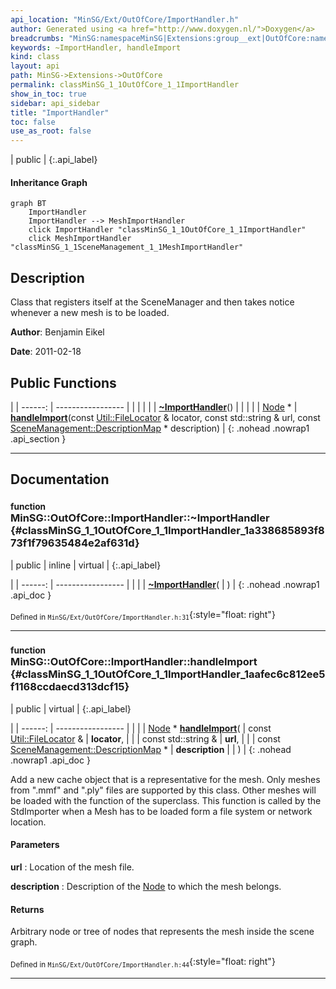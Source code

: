 ```yaml
---
api_location: "MinSG/Ext/OutOfCore/ImportHandler.h"
author: Generated using <a href="http://www.doxygen.nl/">Doxygen</a>
breadcrumbs: "MinSG:namespaceMinSG|Extensions:group__ext|OutOfCore:namespaceMinSG_1_1OutOfCore"
keywords: ~ImportHandler, handleImport
kind: class
layout: api
path: MinSG->Extensions->OutOfCore
permalink: classMinSG_1_1OutOfCore_1_1ImportHandler
show_in_toc: true
sidebar: api_sidebar
title: "ImportHandler"
toc: false
use_as_root: false
---
```


| public |
{:.api_label}

#### Inheritance Graph

```mermaid
graph BT
	ImportHandler
	ImportHandler --> MeshImportHandler
	click ImportHandler "classMinSG_1_1OutOfCore_1_1ImportHandler"
	click MeshImportHandler "classMinSG_1_1SceneManagement_1_1MeshImportHandler"
```

## Description



Class that registers itself at the SceneManager and then takes notice whenever a new mesh is to be loaded.



**Author**: Benjamin Eikel



**Date**: 2011-02-18





## Public Functions

|
| ------: | ----------------- |
|  | |
|  | **[~ImportHandler](#classMinSG_1_1OutOfCore_1_1ImportHandler_1a338685893f873f1f79635484e2af631d)**() |
|  | |
| [Node](classMinSG_1_1Node) * | **[handleImport](#classMinSG_1_1OutOfCore_1_1ImportHandler_1aafec6c812ee5f1168ccdaecd313dcf15)**(const [Util::FileLocator](classUtil_1_1FileLocator) & locator, const std::string & url, const [SceneManagement::DescriptionMap](namespaceMinSG_1_1SceneManagement#namespaceMinSG_1_1SceneManagement_1a8c43b9723e098db2875d6940e84350d1) * description) |
{: .nohead .nowrap1 .api_section }


-------------------------------------------------------------------

## Documentation

### <small>function</small><br/> MinSG::OutOfCore::ImportHandler::~ImportHandler {#classMinSG_1_1OutOfCore_1_1ImportHandler_1a338685893f873f1f79635484e2af631d}

| public | inline | virtual |
{:.api_label}

|
| ------: | ----------------- |
|  |
|  **[~ImportHandler](#classMinSG_1_1OutOfCore_1_1ImportHandler_1a338685893f873f1f79635484e2af631d)**( |  ) |
{: .nohead .nowrap1 .api_doc }





<sub>Defined in `MinSG/Ext/OutOfCore/ImportHandler.h:31`</sub>{:style="float: right"}

-------------------------------------------------------------------

### <small>function</small><br/> MinSG::OutOfCore::ImportHandler::handleImport {#classMinSG_1_1OutOfCore_1_1ImportHandler_1aafec6c812ee5f1168ccdaecd313dcf15}

| public | virtual |
{:.api_label}

|
| ------: | ----------------- |
|  |
| [Node](classMinSG_1_1Node) * **[handleImport](#classMinSG_1_1OutOfCore_1_1ImportHandler_1aafec6c812ee5f1168ccdaecd313dcf15)**( | const [Util::FileLocator](classUtil_1_1FileLocator) & | **locator**, |
| | const std::string & | **url**, |
| | const [SceneManagement::DescriptionMap](namespaceMinSG_1_1SceneManagement#namespaceMinSG_1_1SceneManagement_1a8c43b9723e098db2875d6940e84350d1) * | **description** |
|   ) |
{: .nohead .nowrap1 .api_doc }



Add a new cache object that is a representative for the mesh. Only meshes from ".mmf" and ".ply" files are supported by this class. Other meshes will be loaded with the function of the superclass. This function is called by the StdImporter when a Mesh has to be loaded form a file system or network location.


#### Parameters
**url**
:  Location of the mesh file.



**description**
:  Description of the [Node](classMinSG_1_1Node) to which the mesh belongs.




#### Returns
Arbitrary node or tree of nodes that represents the mesh inside the scene graph.





<sub>Defined in `MinSG/Ext/OutOfCore/ImportHandler.h:44`</sub>{:style="float: right"}

-------------------------------------------------------------------


